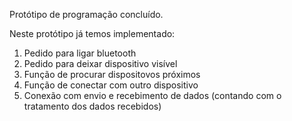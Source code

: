 Protótipo de programação concluído.

Neste protótipo já temos implementado:
1. Pedido para ligar bluetooth
2. Pedido para deixar dispositivo visível
3. Função de procurar dispositovos próximos
4. Função de conectar com outro dispositivo
5. Conexão com envio e recebimento de dados (contando com o tratamento dos dados recebidos)